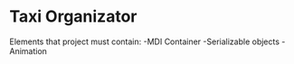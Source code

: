 # Taxi Organizator


Elements that project must contain:
-MDI Container
-Serializable objects
-Animation
